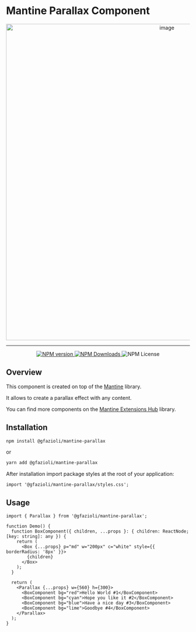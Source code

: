 # Mantine Parallax Component

<p align="center">
  <img width="866" alt="image" src="https://github.com/gfazioli/mantine-parallax/assets/432181/d9d37b48-ab49-44c7-9315-4ad9a48e70f8">
</p>

---

<p align="center">
  <a aria-label="NPM version" href="https://www.npmjs.com/package/@gfazioli/mantine-parallax">
    <img alt="NPM version" src="https://img.shields.io/npm/v/%40gfazioli%2Fmantine-parallax?style=for-the-badge">
  </a>
  
  <a aria-label="NPM version" href="https://www.npmjs.com/package/@gfazioli/mantine-parallax">
    <img alt="NPM Downloads" src="https://img.shields.io/npm/dm/%40gfazioli%2Fmantine-parallax?style=for-the-badge">
  </a>

  <img alt="NPM License" src="https://img.shields.io/npm/l/%40gfazioli%2Fmantine-parallax?style=for-the-badge">

</p>

## Overview

This component is created on top of the [Mantine](https://mantine.dev/) library.

It allows to create a parallax effect with any content.

You can find more components on the [Mantine Extensions Hub](https://mantine-extensions.vercel.app/) library.

## Installation

```sh
npm install @gfazioli/mantine-parallax
```
or 

```sh
yarn add @gfazioli/mantine-parallax
```

After installation import package styles at the root of your application:

```tsx
import '@gfazioli/mantine-parallax/styles.css';
```

## Usage

```tsx
import { Parallax } from '@gfazioli/mantine-parallax';

function Demo() {
  function BoxComponent({ children, ...props }: { children: ReactNode; [key: string]: any }) {
    return (
      <Box {...props} p="md" w="200px" c="white" style={{ borderRadius: '8px' }}>
        {children}
      </Box>
    );
  }

  return (
    <Parallax {...props} w={560} h={300}>
      <BoxComponent bg="red">Hello World #1</BoxComponent>
      <BoxComponent bg="cyan">Hope you like it #2</BoxComponent>
      <BoxComponent bg="blue">Have a nice day #3</BoxComponent>
      <BoxComponent bg="lime">Goodbye #4</BoxComponent>
    </Parallax>
  );
}
```



